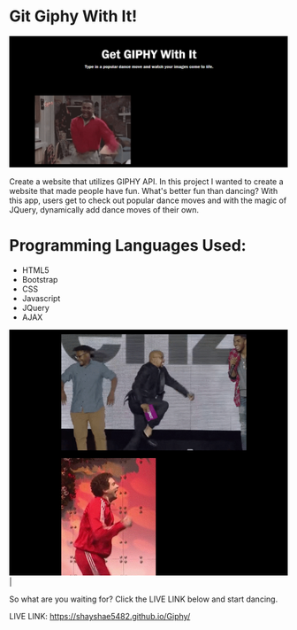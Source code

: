 # Git Giphy With It!

![](https://github.com/shayshae5482/Giphy/blob/master/assets/images/giphy-readme.PNG)

Create a website that utilizes GIPHY API. In this project I wanted to create a website that made people have fun. What's better fun than dancing? With this app, users get to check out popular dance moves and with the magic of JQuery, dynamically add dance moves of their own. 

# Programming Languages Used:
* HTML5
* Bootstrap
* CSS
* Javascript
* JQuery
* AJAX

![](https://github.com/shayshae5482/Giphy/blob/master/assets/images/running-man-giphy.PNG)|


So what are you waiting for? Click the LIVE LINK below and start dancing. 

LIVE LINK: https://shayshae5482.github.io/Giphy/
